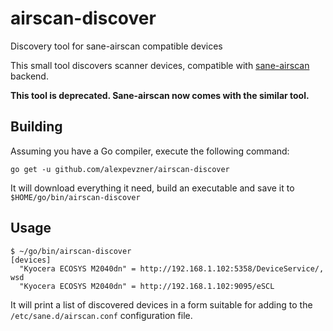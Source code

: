 # airscan-discover
Discovery tool for sane-airscan compatible devices

This small tool discovers scanner devices, compatible with [sane-airscan](https://github.com/alexpevzner/sane-airscan)
backend.

**This tool is deprecated. Sane-airscan now comes with the similar tool.**

## Building

Assuming you have a Go compiler, execute the following command:

    go get -u github.com/alexpevzner/airscan-discover

It will download everything it need, build an executable and save it to `$HOME/go/bin/airscan-discover`

## Usage

    $ ~/go/bin/airscan-discover
    [devices]
      "Kyocera ECOSYS M2040dn" = http://192.168.1.102:5358/DeviceService/, wsd
      "Kyocera ECOSYS M2040dn" = http://192.168.1.102:9095/eSCL

It will print a list of discovered devices in a form suitable for adding to the `/etc/sane.d/airscan.conf` configuration
file.
